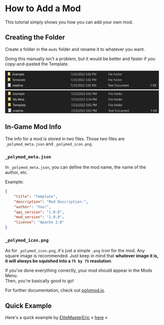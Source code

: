 # How to Add a Mod
This tutorial simply shows you how you can add your own mod.

## Creating the Folder
Create a folder in the `mods` folder and rename it to whatever you want.

Doing this manually isn't a problem, but it would be better and faster if you copy-and-pasted the Template.

![](https://github.com/Joalor64GH/Chocolate-Engine/blob/master/art/polymodtutorial/polymods1.png?raw=true)
![](https://github.com/Joalor64GH/Chocolate-Engine/blob/master/art/polymodtutorial/polymods2.png?raw=true)

## In-Game Mod Info

The info for a mod is stored in two files. Those two files are `_polymod_meta.json` and `_polymod_icon.png`.

### `_polymod_meta.json`
In `_polymod_meta.json`, you can define the mod name, the name of the author, etc.

Example:
```json
{
	"title": "Template",
	"description": "Mod Description.",
	"author": "You!",
	"api_version": "1.0.0",
	"mod_version": "1.0.0",
	"license": "Apache 2.0"
}
```

### `_polymod_icon.png`
As for `_polymod_icon.png`, it's just a simple `.png` icon for the mod. Any square image is recommended. Just keep in mind that **whatever image it is, it will always be squished into a `75 by 75` resolution**.

If you've done everything correctly, your mod should appear in the Mods Menu. <br>
Then, you're basically good to go!

For further documentation, check out [polymod.io](https://polymod.io/docs/).

## Quick Example

Here's a quick example by [EliteMasterEric](https://twitter.com/EliteMasterEric) » [here](https://github.com/EnigmaEngine/ModCore-Tricky-Mod) «